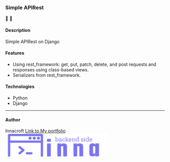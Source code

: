 ### Simple APIRest
 🦄️  🐍

#### Description
Simple APIRest on Django

#### Features
* Using rest_framework: get, put, patch, delete, and post requests and responses using class-based views.
* Serializers from rest_framework.
#### Technologies
- Python
- Django 

------------
#### Author
Innacroft
[Link to My portfolio](https://innacroft.github.io/portfolio/)<br>
![](https://github.com/innacroft/portfolio/blob/gh-pages/images/back_inna.png)

